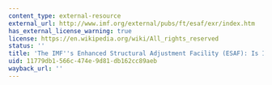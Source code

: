 ```yaml
---
content_type: external-resource
external_url: http://www.imf.org/external/pubs/ft/esaf/exr/index.htm
has_external_license_warning: true
license: https://en.wikipedia.org/wiki/All_rights_reserved
status: ''
title: 'The IMF''s Enhanced Structural Adjustment Facility (ESAF): Is It Working'
uid: 11779db1-566c-474e-9d81-db162cc89aeb
wayback_url: ''
---
```

